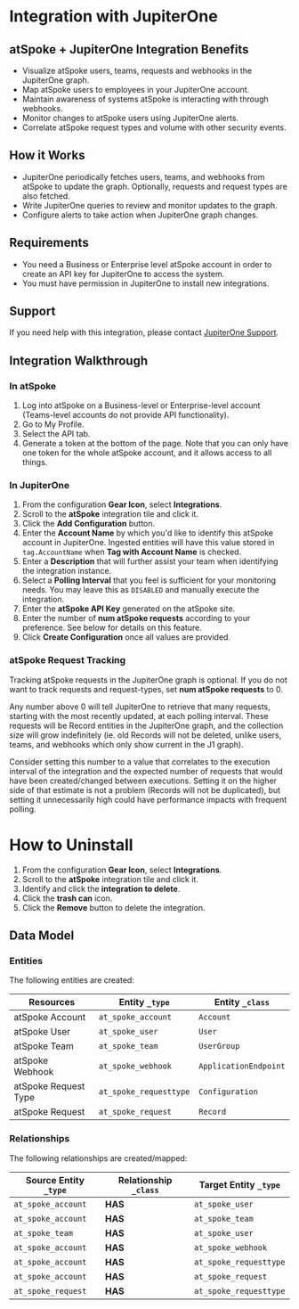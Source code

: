 # Integration with JupiterOne

## atSpoke + JupiterOne Integration Benefits

- Visualize atSpoke users, teams, requests and webhooks in the JupiterOne graph.
- Map atSpoke users to employees in your JupiterOne account.
- Maintain awareness of systems atSpoke is interacting with through webhooks.
- Monitor changes to atSpoke users using JupiterOne alerts.
- Correlate atSpoke request types and volume with other security events.

## How it Works

- JupiterOne periodically fetches users, teams, and webhooks from atSpoke to update the graph. Optionally, requests and request types are also fetched.
- Write JupiterOne queries to review and monitor updates to the graph.
- Configure alerts to take action when JupiterOne graph changes.

## Requirements

- You need a Business or Enterprise level atSpoke account in order to create an API key for JupiterOne to access the system. 
- You must have permission in JupiterOne to install new integrations.

## Support

If you need help with this integration, please contact
[JupiterOne Support](https://support.jupiterone.io).

## Integration Walkthrough

### In atSpoke

1. Log into atSpoke on a Business-level or Enterprise-level account (Teams-level accounts do not provide API functionality).
2. Go to My Profile.
3. Select the API tab.
4. Generate a token at the bottom of the page. Note that you can only have one token for the whole atSpoke account, and it allows access to all things.

### In JupiterOne

1. From the configuration **Gear Icon**, select **Integrations**.
2. Scroll to the **atSpoke** integration tile and click it.
3. Click the **Add Configuration** button.
4. Enter the **Account Name** by which you'd like to identify this atSpoke
   account in JupiterOne. Ingested entities will have this value stored in
   `tag.AccountName` when **Tag with Account Name** is checked.
5. Enter a **Description** that will further assist your team when identifying
   the integration instance.
6. Select a **Polling Interval** that you feel is sufficient for your monitoring
   needs. You may leave this as `DISABLED` and manually execute the integration.
7. Enter the **atSpoke API Key** generated on the atSpoke site.
8. Enter the number of **num atSpoke requests** according to your preference. See below for details on this feature. 
9. Click **Create Configuration** once all values are provided.

### atSpoke Request Tracking

Tracking atSpoke requests in the JupiterOne graph is optional. If you do not want to track requests and request-types, set **num atSpoke requests** to 0.

Any number above 0 will tell JupiterOne to retrieve that many requests, starting with the most recently updated, at each polling interval. These requests will be Record entities in the JupiterOne graph, and the collection size will grow indefinitely (ie. old Records will not be deleted, unlike users, teams, and webhooks which only show current in the J1 graph). 

Consider setting this number to a value that correlates to the execution interval of the integration and the expected number of requests that would have been created/changed between executions. Setting it on the higher side of that estimate is not a problem (Records will not be duplicated), but setting it unnecessarily high could have performance impacts with frequent polling.

# How to Uninstall

1. From the configuration **Gear Icon**, select **Integrations**.
2. Scroll to the **atSpoke** integration tile and click it.
3. Identify and click the **integration to delete**.
4. Click the **trash can** icon.
5. Click the **Remove** button to delete the integration.

<!-- {J1_DOCUMENTATION_MARKER_START} -->
<!--
********************************************************************************
NOTE: ALL OF THE FOLLOWING DOCUMENTATION IS GENERATED USING THE
"j1-integration document" COMMAND. DO NOT EDIT BY HAND! PLEASE SEE THE DEVELOPER
DOCUMENTATION FOR USAGE INFORMATION:

https://github.com/JupiterOne/sdk/blob/master/docs/integrations/development.md
********************************************************************************
-->

## Data Model

### Entities

The following entities are created:

| Resources            | Entity `_type`         | Entity `_class`       |
| -------------------- | ---------------------- | --------------------- |
| atSpoke Account      | `at_spoke_account`     | `Account`             |
| atSpoke User         | `at_spoke_user`        | `User`                |
| atSpoke Team         | `at_spoke_team`        | `UserGroup`           |
| atSpoke Webhook      | `at_spoke_webhook`     | `ApplicationEndpoint` |
| atSpoke Request Type | `at_spoke_requesttype` | `Configuration`       |
| atSpoke Request      | `at_spoke_request`     | `Record`              |

### Relationships

The following relationships are created/mapped:

| Source Entity `_type` | Relationship `_class` | Target Entity `_type`  |
| --------------------- | --------------------- | ---------------------- |
| `at_spoke_account`    | **HAS**               | `at_spoke_user`        |
| `at_spoke_account`    | **HAS**               | `at_spoke_team`        |
| `at_spoke_team`       | **HAS**               | `at_spoke_user`        |
| `at_spoke_account`    | **HAS**               | `at_spoke_webhook`     |
| `at_spoke_account`    | **HAS**               | `at_spoke_requesttype` |
| `at_spoke_account`    | **HAS**               | `at_spoke_request`     |
| `at_spoke_request`    | **HAS**               | `at_spoke_requesttype` |

<!--
********************************************************************************
END OF GENERATED DOCUMENTATION AFTER BELOW MARKER
********************************************************************************
-->
<!-- {J1_DOCUMENTATION_MARKER_END} -->
